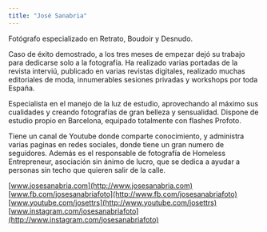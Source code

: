 ```yaml
---
title: "José Sanabria"
---
```

Fotógrafo especializado en Retrato, Boudoir y Desnudo.

Caso de éxito demostrado, a los tres meses de empezar dejó su trabajo para dedicarse solo a la fotografía. Ha realizado varias portadas de la revista interviú, publicado en varias revistas digitales, realizado muchas editoriales de moda, innumerables sesiones privadas y workshops por toda España.

Especialista en el manejo de la luz de estudio, aprovechando al máximo sus cualidades y creando fotografías de gran belleza y sensualidad. Dispone de estudio propio en Barcelona, equipado totalmente con flashes Profoto.

Tiene un canal de Youtube donde comparte conocimiento, y administra varias paginas en redes sociales, donde tiene un gran numero de seguidores. Además es el responsable de fotografía de Homeless Entrepreneur, asociación sin ánimo de lucro, que se dedica a ayudar a personas sin techo que quieren salir de la calle.

[www.josesanabria.com](http://www.josesanabria.com)  
[www.fb.com/josesanabriafoto](http://www.fb.com/josesanabriafoto)  
[www.youtube.com/josettrs](http://www.youtube.com/josettrs)  
[www.instagram.com/josesanabriafoto](http://www.instagram.com/josesanabriafoto)  